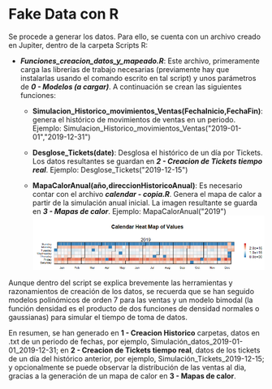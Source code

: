 # Fake Data con R

Se procede a generar los datos. Para ello, se cuenta con un
 archivo creado en Jupiter,  dentro de la carpeta Scripts R:
 -  _**Funciones_creacion_datos_y_mapeado.R**_: Este archivo, primeramente carga las librerías de trabajo necesarias
  (previamente hay que instalarlas usando el comando escrito en tal script) y unos parámetros de
   _**0 - Modelos (a cargar)**_. A continuación se crean las
  siguientes funciones:
  
       - __Simulacion_Historico_movimientos_Ventas(FechaInicio,FechaFin)__: genera el
              histórico de movimientos de ventas en un periodo. Ejemplo:
              Simulacion_Historico_movimientos_Ventas("2019-01-01","2019-12-31")
              
       - __Desglose_Tickets(date)__: Desglosa el histórico de un día por Tickets. Los datos
             resultantes se guardan en _**2 - Creacion de Tickets tiempo real**_. Ejemplo: 
              Desglose_Tickets("2019-12-15")              
             
       - __MapaCalorAnual(año,direccionHistoricoAnual)__: Es necesario contar con el archivo 
              **_calendar - copia.R_**. Genera el mapa de calor a partir de la simulación anual
              inicial. La imagen resultante se guarda en _**3 - Mapas de calor**_.
               Ejemplo:
              MapaCalorAnual("2019")
              ![Ejemplo visualización Mapa calor 2019](../Imagenes/MapaCalor2019.png)
        

           
  Aunque dentro del script se explica brevemente las herramientas y razonamientos de creación de
    los datos, se recuerda que se han seguido modelos polinómicos de orden 7 para las ventas y un modelo
    bimodal (la función densidad es el producto de dos funciones de densidad normales o gaussianas)
    para simular el tiempo de toma de datos.
 
En resumen, se han generado en **1 - Creacion Historico** carpetas, datos en .txt de un periodo de fechas,
por ejemplo, Simulación_datos_2019-01-01_2019-12-31; en **2 - Creacion de Tickets tiempo real**, datos de 
los tickets de un día del histórico anterior, por ejemplo, Simulación_Tickets_2019-12-15; y opcionalmente
se puede observar la distribución de las ventas al dia, gracias a la generación de un mapa de calor 
en **3 - Mapas de calor**.
